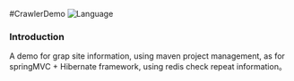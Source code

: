 #CrawlerDemo
![Language](https://img.shields.io/badge/language-Java-EE0000.svg)
### Introduction
A demo for grap site information, using maven project management, as for springMVC + Hibernate framework, using redis check repeat information。
